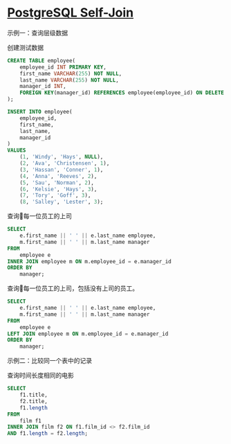 # [PostgreSQL Self-Join](http://www.postgresqltutorial.com/postgresql-self-join/)

示例一：查询层级数据

创建测试数据

```sql
CREATE TABLE employee(
    employee_id INT PRIMARY KEY,
    first_name VARCHAR(255) NOT NULL,
    last_name VARCHAR(255) NOT NULL,
    manager_id INT,
    FOREIGN KEY(manager_id) REFERENCES employee(employee_id) ON DELETE CASCADE
);

INSERT INTO employee(
    employee_id,
    first_name,
    last_name,
    manager_id
)
VALUES
    (1, 'Windy', 'Hays', NULL),
    (2, 'Ava', 'Christensen', 1),
    (3, 'Hassan', 'Conner', 1),
    (4, 'Anna', 'Reeves', 2),
    (5, 'Sau', 'Norman', 2),
    (6, 'Kelsie', 'Hays', 3),
    (7, 'Tory', 'Goff', 3),
    (8, 'Salley', 'Lester', 3);
```

查询每一位员工的上司

```sql
SELECT
    e.first_name || ' ' || e.last_name employee,
    m.first_name || ' ' || m.last_name manager
FROM
    employee e
INNER JOIN employee m ON m.employee_id = e.manager_id
ORDER BY
    manager;
```

查询每一位员工的上司，包括没有上司的员工。

```sql
SELECT
    e.first_name || ' ' || e.last_name employee,
    m.first_name || ' ' || m.last_name manager
FROM
    employee e
LEFT JOIN employee m ON m.employee_id = e.manager_id
ORDER BY
    manager;
```

示例二：比较同一个表中的记录

查询时间长度相同的电影

```sql
SELECT
    f1.title,
    f2.title,
    f1.length
FROM
    film f1
INNER JOIN film f2 ON f1.film_id <> f2.film_id
AND f1.length = f2.length;
```